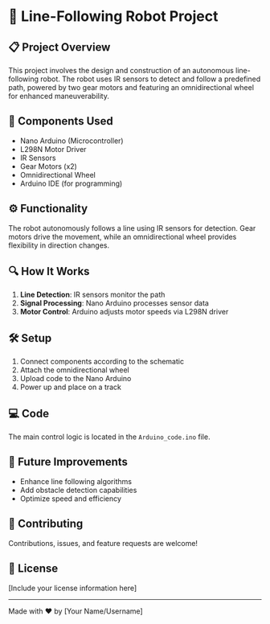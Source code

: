 # 🤖 Line-Following Robot Project

## 📋 Project Overview
This project involves the design and construction of an autonomous line-following robot. The robot uses IR sensors to detect and follow a predefined path, powered by two gear motors and featuring an omnidirectional wheel for enhanced maneuverability.

## 🔧 Components Used
- Nano Arduino (Microcontroller)
- L298N Motor Driver
- IR Sensors
- Gear Motors (x2)
- Omnidirectional Wheel
- Arduino IDE (for programming)

## ⚙️ Functionality
The robot autonomously follows a line using IR sensors for detection. Gear motors drive the movement, while an omnidirectional wheel provides flexibility in direction changes.

## 🔍 How It Works
1. **Line Detection**: IR sensors monitor the path
2. **Signal Processing**: Nano Arduino processes sensor data
3. **Motor Control**: Arduino adjusts motor speeds via L298N driver

## 🛠️ Setup
1. Connect components according to the schematic
2. Attach the omnidirectional wheel
3. Upload code to the Nano Arduino
4. Power up and place on a track

## 💻 Code
The main control logic is located in the `Arduino_code.ino` file.

## 🚀 Future Improvements
- Enhance line following algorithms
- Add obstacle detection capabilities
- Optimize speed and efficiency

## 🤝 Contributing
Contributions, issues, and feature requests are welcome!

## 📝 License
[Include your license information here]

---
Made with ❤️ by [Your Name/Username]
